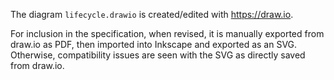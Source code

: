 <!--
Copyright (c) 2017-2024, The Khronos Group Inc.

SPDX-License-Identifier: CC-BY-4.0
-->

The diagram `lifecycle.drawio` is created/edited with <https://draw.io>.

For inclusion in the specification, when revised, it is manually exported from draw.io as PDF,
then imported into Inkscape and exported as an SVG. Otherwise, compatibility issues are seen
with the SVG as directly saved from draw.io.
